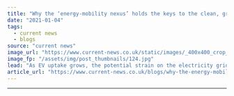 ```yaml
---
title: "Why the ‘energy-mobility nexus’ holds the keys to the clean, green cities of the future"
date: "2021-01-04"
tags: 
  - current news
  - blogs
source: "current news"
image_url: "https://www.current-news.co.uk/static/images/_400x400_crop_center-center/EV_charger_GettyImages.jpg"
image_fp: "/assets/img/post_thumbnails/124.jpg"
lead: "As EV uptake grows, the potential strain on the electricity grid is becoming clearer, but there are clear ways to address this ‘energy-mobility nexus’ challenge writes Hitachi ABB’s Andre Burdet."
article_url: "https://www.current-news.co.uk/blogs/why-the-energy-mobility-nexus-holds-the-keys-to-the-clean-green-cities-of-the-future?utm_source=rss-feeds&utm_medium=rss&utm_campaign=rss"
---
```


---
